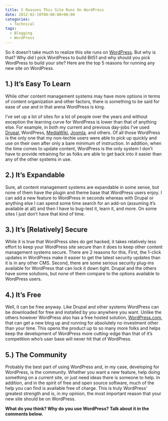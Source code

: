 ```yaml
---
title: 5 Reasons This Site Runs On WordPress
date: 2012-02-10T00:00:00+00:00
categories:
  - Technical
tags:
  - Blogging
  - WordPress
---
```


So it doesn’t take much to realize this site runs on [WordPress](http://wordpress.org "WordPress"). But why is that? Why did I pick WordPress to build Bit51 and why should you pick WordPress to build your site? Here are the top 5 reasons for running any new site on WordPress.

## 1.) It’s Easy To Learn

While other content management systems may have more options in terms of content organization and other factors, there is something to be said for ease of use and in that arena WordPress is king.

I’ve set up a lot of sites for a lot of people over the years and without exception the learning curve for WordPress is lower than that of anything else. For example, in both my current and previous day-jobs I’ve used [Drupal](http://drupal.org "Drupal"), WordPress, [MediaWiki](http://www.mediawiki.org "Mediawiki"), [Joomla](http://joomla.org "Joomla"), and others. Of all those WordPress is the only one that my non-techie users were able to pick up quickly and use on their own after only a bare minimum of instruction. In addition, when the time comes to update content, WordPress is the only system I don’t have to provide retraining for as folks are able to get back into it easier than any of the other systems in use.

## 2.) It’s Expandable

Sure, all content management systems are expandable in some sense, but none of them have the plugin and theme base that WordPress users enjoy. I can add a new feature to WordPress in seconds whereas with Drupal or anything else I can spend some time search for an add-on (assuming it’s available at all) and then I have to bug-test it, learn it, and more. On some sites I just don’t have that kind of time.

## 3.) It’s [Relatively] Secure

While it is true that WordPress sites do get hacked, it takes relatively less effort to keep your WordPress site secure than it does to keep other content management systems secure. There are 2 reasons for this. First, the 1-click updates in WordPress make it easier to get the latest security updates than it is in any other CMS. Second, there are some serious security plug-ins available for WordPress that can lock it down tight. Drupal and the others have some solutions, but none of them compare to the options available to WordPress users.

## 4.) It’s Free

Well, it can be free anyway. Like Drupal and other systems WordPress can be downloaded for free and installed by you anywhere you want. Unlike the others however WordPress also has a free hosted solution, [WordPress.com](http://wordpress.com "WordPress.com"), that can get a new blog up and running for absolutely no investment other than your time. This opens the product up to so many more folks and helps keep the development of WordPress more cutting-edge than that of it’s competition who’s user base will never hit that of WordPress.

## 5.) The Community

Probably the best part of using WordPress and, in my case, developing for WordPress, is the community. Whether you want a new feature, help doing something on a current site, or just need ideas there is someone to help. In addition, and in the spirit of free and open source software, much of the help you can find is available free of charge. This is truly WordPress’ greatest strength and is, in my opinion, the most important reason that your new site should be on WordPress.

**What do you think? Why do you use WordPress? Talk about it in the comments below.**